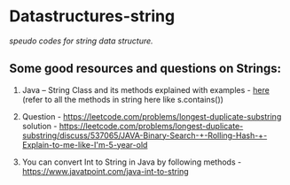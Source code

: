 # Datastructures-string
*speudo codes for string data structure.*

## Some good resources and questions on Strings:

1. Java – String Class and its methods explained with examples - [here](https://beginnersbook.com/2013/12/java-strings/)
(refer to all the methods in string here like s.contains())

2. Question - https://leetcode.com/problems/longest-duplicate-substring
solution - https://leetcode.com/problems/longest-duplicate-substring/discuss/537065/JAVA-Binary-Search-+-Rolling-Hash-+-Explain-to-me-like-I'm-5-year-old

3. You can convert Int to String in Java by following methods - https://www.javatpoint.com/java-int-to-string
